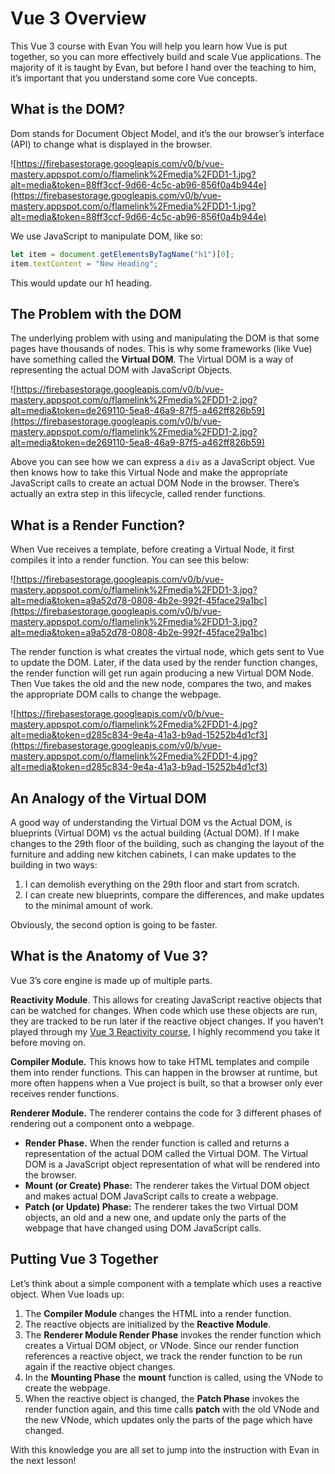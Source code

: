 # Vue 3 Overview

This Vue 3 course with Evan You will help you learn how Vue is put together, so you can more effectively build and scale Vue applications. The majority of it is taught by Evan, but before I hand over the teaching to him, it’s important that you understand some core Vue concepts.

## What is the DOM?

Dom stands for Document Object Model, and it’s the our browser’s interface (API) to change what is displayed in the browser.

![https://firebasestorage.googleapis.com/v0/b/vue-mastery.appspot.com/o/flamelink%2Fmedia%2FDD1-1.jpg?alt=media&token=88ff3ccf-9d66-4c5c-ab96-856f0a4b944e](https://firebasestorage.googleapis.com/v0/b/vue-mastery.appspot.com/o/flamelink%2Fmedia%2FDD1-1.jpg?alt=media&token=88ff3ccf-9d66-4c5c-ab96-856f0a4b944e)

We use JavaScript to manipulate DOM, like so:

```javascript
let item = document.getElementsByTagName("h1")[0];
item.textContent = "New Heading";
```

This would update our h1 heading.

## The Problem with the DOM

The underlying problem with using and manipulating the DOM is that some pages have thousands of nodes. This is why some frameworks (like Vue) have something called the **Virtual DOM**. The Virtual DOM is a way of representing the actual DOM with JavaScript Objects.

![https://firebasestorage.googleapis.com/v0/b/vue-mastery.appspot.com/o/flamelink%2Fmedia%2FDD1-2.jpg?alt=media&token=de269110-5ea8-46a9-87f5-a462ff826b59](https://firebasestorage.googleapis.com/v0/b/vue-mastery.appspot.com/o/flamelink%2Fmedia%2FDD1-2.jpg?alt=media&token=de269110-5ea8-46a9-87f5-a462ff826b59)

Above you can see how we can express a `div` as a JavaScript object. Vue then knows how to take this Virtual Node and make the appropriate JavaScript calls to create an actual DOM Node in the browser. There’s actually an extra step in this lifecycle, called render functions.

## What is a Render Function?

When Vue receives a template, before creating a Virtual Node, it first compiles it into a render function. You can see this below:

![https://firebasestorage.googleapis.com/v0/b/vue-mastery.appspot.com/o/flamelink%2Fmedia%2FDD1-3.jpg?alt=media&token=a9a52d78-0808-4b2e-992f-45face29a1bc](https://firebasestorage.googleapis.com/v0/b/vue-mastery.appspot.com/o/flamelink%2Fmedia%2FDD1-3.jpg?alt=media&token=a9a52d78-0808-4b2e-992f-45face29a1bc)

The render function is what creates the virtual node, which gets sent to Vue to update the DOM. Later, if the data used by the render function changes, the render function will get run again producing a new Virtual DOM Node. Then Vue takes the old and the new node, compares the two, and makes the appropriate DOM calls to change the webpage.

![https://firebasestorage.googleapis.com/v0/b/vue-mastery.appspot.com/o/flamelink%2Fmedia%2FDD1-4.jpg?alt=media&token=d285c834-9e4a-41a3-b9ad-15252b4d1cf3](https://firebasestorage.googleapis.com/v0/b/vue-mastery.appspot.com/o/flamelink%2Fmedia%2FDD1-4.jpg?alt=media&token=d285c834-9e4a-41a3-b9ad-15252b4d1cf3)

## An Analogy of the Virtual DOM

A good way of understanding the Virtual DOM vs the Actual DOM, is blueprints (Virtual DOM) vs the actual building (Actual DOM). If I make changes to the 29th floor of the building, such as changing the layout of the furniture and adding new kitchen cabinets, I can make updates to the building in two ways:

1. I can demolish everything on the 29th floor and start from scratch.
2. I can create new blueprints, compare the differences, and make updates to the minimal amount of work.

Obviously, the second option is going to be faster.

## What is the Anatomy of Vue 3?

Vue 3’s core engine is made up of multiple parts.

**Reactivity Module**. This allows for creating JavaScript reactive objects that can be watched for changes. When code which use these objects are run, they are tracked to be run later if the reactive object changes. If you haven’t played through my [Vue 3 Reactivity course](https://www.vuemastery.com/courses/vue-3-reactivity/vue3-reactivity/), I highly recommend you take it before moving on.

**Compiler Module.** This knows how to take HTML templates and compile them into render functions. This can happen in the browser at runtime, but more often happens when a Vue project is built, so that a browser only ever receives render functions.

**Renderer Module.** The renderer contains the code for 3 different phases of rendering out a component onto a webpage.

- **Render Phase.** When the render function is called and returns a representation of the actual DOM called the Virtual DOM. The Virtual DOM is a JavaScript object representation of what will be rendered into the browser.
- **Mount (or Create) Phase:** The renderer takes the Virtual DOM object and makes actual DOM JavaScript calls to create a webpage.
- **Patch (or Update) Phase:** The renderer takes the two Virtual DOM objects, an old and a new one, and update only the parts of the webpage that have changed using DOM JavaScript calls.

## Putting Vue 3 Together

Let’s think about a simple component with a template which uses a reactive object. When Vue loads up:

1. The **Compiler Module** changes the HTML into a render function.
2. The reactive objects are initialized by the **Reactive Module**.
3. The **Renderer Module Render Phase** invokes the render function which creates a Virtual DOM object, or VNode. Since our render function references a reactive object, we track the render function to be run again if the reactive object changes.
4. In the **Mounting Phase** the **mount** function is called, using the VNode to create the webpage.
5. When the reactive object is changed, the **Patch Phase** invokes the render function again, and this time calls **patch** with the old VNode and the new VNode, which updates only the parts of the page which have changed.

With this knowledge you are all set to jump into the instruction with Evan in the next lesson!